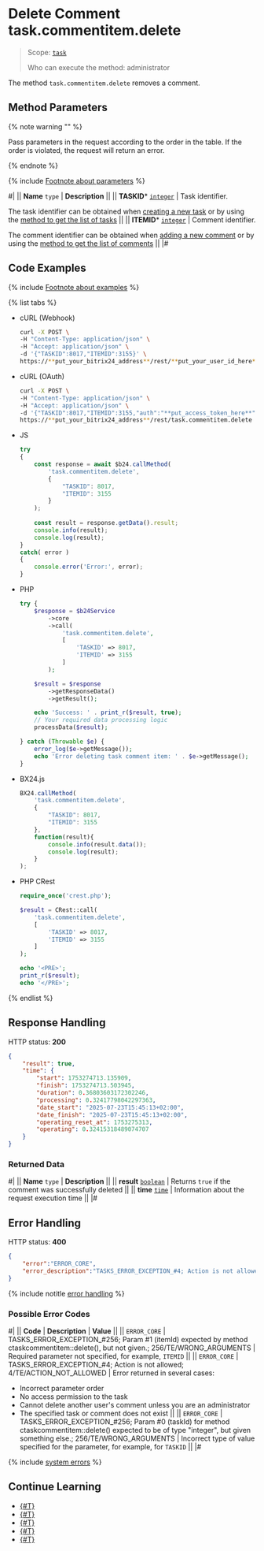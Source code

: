 # Delete Comment task.commentitem.delete

> Scope: [`task`](../../scopes/permissions.md)
>
> Who can execute the method: administrator

The method `task.commentitem.delete` removes a comment.

## Method Parameters

{% note warning "" %}

Pass parameters in the request according to the order in the table. If the order is violated, the request will return an error.

{% endnote %}

{% include [Footnote about parameters](../../../_includes/required.md) %}

#|
|| **Name**
`type` | **Description** ||
|| **TASKID***
[`integer`](../../data-types.md) | Task identifier.

The task identifier can be obtained when [creating a new task](../tasks-task-add.md) or by using the [method to get the list of tasks](../tasks-task-list.md) ||
|| **ITEMID***
[`integer`](../../data-types.md) | Comment identifier.

The comment identifier can be obtained when [adding a new comment](./task-comment-item-add.md) or by using the [method to get the list of comments](./task-comment-item-get-list.md) ||
|#

## Code Examples

{% include [Footnote about examples](../../../_includes/examples.md) %}

{% list tabs %}

- cURL (Webhook)

    ```bash
    curl -X POST \
    -H "Content-Type: application/json" \
    -H "Accept: application/json" \
    -d '{"TASKID":8017,"ITEMID":3155}' \
    https://**put_your_bitrix24_address**/rest/**put_your_user_id_here**/**put_your_webhook_here**/task.commentitem.delete
    ```

- cURL (OAuth)

    ```bash
    curl -X POST \
    -H "Content-Type: application/json" \
    -H "Accept: application/json" \
    -d '{"TASKID":8017,"ITEMID":3155,"auth":"**put_access_token_here**"}' \
    https://**put_your_bitrix24_address**/rest/task.commentitem.delete
    ```

- JS

    ```js
    try
    {
    	const response = await $b24.callMethod(
    		'task.commentitem.delete',
    		{
    			"TASKID": 8017,
    			"ITEMID": 3155
    		}
    	);
    	
    	const result = response.getData().result;
    	console.info(result);
    	console.log(result);
    }
    catch( error )
    {
    	console.error('Error:', error);
    }
    ```

- PHP

    ```php
    try {
        $response = $b24Service
            ->core
            ->call(
                'task.commentitem.delete',
                [
                    'TASKID' => 8017,
                    'ITEMID' => 3155
                ]
            );
    
        $result = $response
            ->getResponseData()
            ->getResult();
    
        echo 'Success: ' . print_r($result, true);
        // Your required data processing logic
        processData($result);
    
    } catch (Throwable $e) {
        error_log($e->getMessage());
        echo 'Error deleting task comment item: ' . $e->getMessage();
    }
    ```

- BX24.js

    ```js
    BX24.callMethod(
        'task.commentitem.delete',
        {
            "TASKID": 8017,
            "ITEMID": 3155
        },
        function(result){
            console.info(result.data());
            console.log(result);
        }
    );
    ```

- PHP CRest

    ```php
    require_once('crest.php');

    $result = CRest::call(
        'task.commentitem.delete',
        [
            'TASKID' => 8017,
            'ITEMID' => 3155
        ]
    );

    echo '<PRE>';
    print_r($result);
    echo '</PRE>';
    ```

{% endlist %}

## Response Handling

HTTP status: **200**

```json
{
    "result": true,
    "time": {
        "start": 1753274713.135909,
        "finish": 1753274713.503945,
        "duration": 0.36803603172302246,
        "processing": 0.32417798042297363,
        "date_start": "2025-07-23T15:45:13+02:00",
        "date_finish": "2025-07-23T15:45:13+02:00",
        "operating_reset_at": 1753275313,
        "operating": 0.32415318489074707
    }
}
```

### Returned Data

#|
|| **Name**
`type` | **Description** ||
|| **result**
[`boolean`](../../data-types.md) | Returns `true` if the comment was successfully deleted ||
|| **time**
[`time`](../../data-types.md#time) | Information about the request execution time ||
|#

## Error Handling

HTTP status: **400**

```json
{
    "error":"ERROR_CORE",
    "error_description":"TASKS_ERROR_EXCEPTION_#4; Action is not allowed; 4/TE/ACTION_NOT_ALLOWED.<br>"
}
```

{% include notitle [error handling](../../../_includes/error-info.md) %}

### Possible Error Codes

#|
|| **Code** | **Description** | **Value** ||
|| `ERROR_CORE` | TASKS_ERROR_EXCEPTION_#256; Param #1 (itemId) expected by method ctaskcommentitem::delete(), but not given.; 256/TE/WRONG_ARGUMENTS | Required parameter not specified, for example, `ITEMID` ||
|| `ERROR_CORE` | TASKS_ERROR_EXCEPTION_#4; Action is not allowed; 4/TE/ACTION_NOT_ALLOWED | Error returned in several cases:
- Incorrect parameter order
- No access permission to the task
- Cannot delete another user's comment unless you are an administrator
- The specified task or comment does not exist ||
|| `ERROR_CORE` | TASKS_ERROR_EXCEPTION_#256; Param #0 (taskId) for method ctaskcommentitem::delete() expected to be of type "integer", but given something else.; 256/TE/WRONG_ARGUMENTS | Incorrect type of value specified for the parameter, for example, for `TASKID` ||
|#

{% include [system errors](../../../_includes/system-errors.md) %}

## Continue Learning 

- [{#T}](./index.md)
- [{#T}](./task-comment-item-add.md)
- [{#T}](./task-comment-item-update.md)
- [{#T}](./task-comment-item-get.md)
- [{#T}](./task-comment-item-get-list.md)